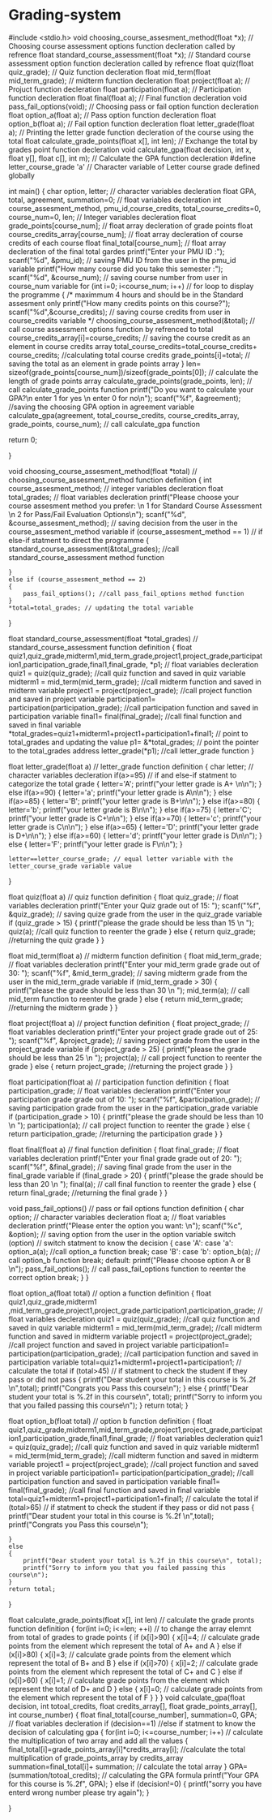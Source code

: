# Grading-system
#include <stdio.h>
void choosing_course_assesment_method(float *x); // Choosing course assessment options function decleration called by refrence 
float standard_course_assessment(float *x); // Standard course assessment option function decleration called by refrence 
float quiz(float quiz_grade); // Quiz function decleration 
float mid_term(float mid_term_grade); // midterm function decleration 
float project(float a); // Projuct function decleration 
float participation(float a); // Participation function decleration 
float final(float a); // Final function decleration 
void pass_fail_options(void); // Choosing pass or fail option function decleration 
float option_a(float a); // Pass option function decleration 
float option_b(float a); // Fail option function decleration 
float letter_grade(float a);  // Printing the letter grade function decleration of the course using the total 
float calculate_grade_points(float x[], int len); // Exchange the total by grades point function decleration 
void calculate_gpa(float decision, int x, float y[], float c[], int m); // Calculate the GPA function decleration 
#define letter_course_grade 'a' // Character variable of Letter course grade defined globally 

int main()
{
    char option, letter; // character variables decleration
    float GPA, total, agreement, summation=0; // float variables decleration
    int course_assesment_method, pmu_id,course_credits, total_course_credits=0, course_num=0, len; // Integer variables decleration
    float grade_points[course_num]; // float array decleration of grade points
    float course_credits_array[course_num]; // float array decleration of course credits of each course
    float final_total[course_num]; // float array decleration of the final total gardes
    printf("Enter your PMU ID :"); 
    scanf("%d", &pmu_id); // saving PMU ID from the user in the pmu_id variable
    printf("How many course did you take this semester :");
    scanf("%d", &course_num); // saving course number from user in course_num variable
    for (int i=0; i<course_num; i++) // for loop to display the programme 
    {
        /* maximmum 4 hours and should be in the Standard assesment only 
        printf("How many credits points on this course?");
        scanf("%d",&course_credits); // saving course credits from user in course_credits variable
        */
        choosing_course_assesment_method(&total); // call course assessment options function by refrenced to total
        course_credits_array[i]=course_credits; // saving the course credit as an element in course credits array
        total_course_credits=total_course_credits+ course_credits; //calculating total course credits
        grade_points[i]=total; // saving the total as an element in grade points array
    }
    len= sizeof(grade_points[course_num])/sizeof(grade_points[0]); // calculate the length of grade points array 
    calculate_grade_points(grade_points, len); // call calculate_grade_points function
    printf("Do you want to calculate your GPA?\n enter 1 for yes \n enter 0 for no\n");
    scanf("%f", &agreement); //saving the choosing GPA option in agreement variable
    calculate_gpa(agreement, total_course_credits, course_credits_array, grade_points, course_num); // call calculate_gpa function

return 0;
    
}

void choosing_course_assesment_method(float *total) // choosing_course_assesment_method function definition 
{
    int course_assesment_method; // integer variables decleration
    float total_grades; // float variables decleration
    printf("Please choose your course assesment method you prefer: \n 1 for Standard Course Assessment \n 2 for Pass/Fail Evaluation Options\n");
    scanf("%d", &course_assesment_method); // saving decision from the user in the course_assesment_method variable
    if (course_assesment_method == 1) // if else-if statment to direct the programme 
    {
        standard_course_assessment(&total_grades); //call standard_course_assessment method function 
        
    }
    else if (course_assesment_method == 2) 
    {
        pass_fail_options(); //call pass_fail_options method function 
    }
    *total=total_grades; // updating the total variable
}

float standard_course_assessment(float *total_grades) // standard_course_assessment function definition 
{
    float quiz1,quiz_grade,midterm1,mid_term_grade,project1,project_grade,participation1,participation_grade,final1,final_grade, *p1; // float variables decleration
    quiz1 = quiz(quiz_grade); //call quiz function and saved in quiz variable
    midterm1 = mid_term(mid_term_grade); //call midterm function and saved in midterm variable
    project1 = project(project_grade); //call project function and saved in project variable
    participation1= participation(participation_grade); //call participation function and saved in participation variable
    final1= final(final_grade); //call final function and saved in final variable
    *total_grades=quiz1+midterm1+project1+participation1+final1; // point to total_grades and updating the value
    p1= &*total_grades; // point the pointer to the total_grades address
    letter_grade(*p1); //call letter_grade function 
}

float letter_grade(float a) // letter_grade function definition 
{
    char letter; // character variables decleration
    if(a>=95) // if and else-if statment to categorize the total grade 
    {
        letter='A';
        printf("your letter grade is A+ \n\n");
    }
    else if(a>=90)
    {
        letter='a';
        printf("your letter grade is A\n\n");
    }
    else if(a>=85)
    {
        letter='B';
        printf("your letter grade is B+\n\n");
    }
    else if(a>=80)
    {
        letter='b';
        printf("your letter grade is B\n\n");
    }
    else if(a>=75)
    {
        letter='C';
        printf("your letter grade is C+\n\n");
    }
    else if(a>=70)
    {
        letter='c';
        printf("your letter grade is C\n\n");
    }
    else if(a>=65)
    {
        letter='D';
        printf("your letter grade is D+\n\n");
    }
    else if(a>=60)
    {
        letter='d';
        printf("your letter grade is D\n\n");
    }
    else 
    {
        letter='F';
        printf("your letter grade is F\n\n");
    }
    
    letter==letter_course_grade; // equal letter variable with the letter_course_grade variable value
}

float quiz(float a) // quiz function definition 
{
    float quiz_grade; // float variables decleration
    printf("Enter your Quiz grade out of 15: ");
    scanf("%f", &quiz_grade);  // saving quize grade from the user in the quiz_grade variable
    if (quiz_grade > 15)
    {
        printf("please the grade should be less than 15 \n ");
        quiz(a); //call quiz function to reenter the grade 
    }
    else 
    {
      return quiz_grade; //returning the quiz grade 
    }
}

float mid_term(float a) // midterm function definition 
{
    float mid_term_grade; // float variables decleration
    printf("Enter your mid_term grade grade out of 30: ");
    scanf("%f", &mid_term_grade); // saving midterm grade from the user in the mid_term_grade variable
        if (mid_term_grade > 30)
        {
            printf("please the grade should be less than 30 \n ");
            mid_term(a); // call mid_term function to reenter the grade 
        }
        else 
        {
          return mid_term_grade; //returning the midterm grade 
        }
}

float project(float a) // project function definition 
{
    float project_grade; // float variables decleration
    printf("Enter your project grade grade out of 25: ");
    scanf("%f", &project_grade); // saving project grade from the user in the project_grade variable
        if (project_grade > 25)
        {
            printf("please the grade should be less than 25 \n ");
            project(a); // call project function to reenter the grade 
        }
        else 
        {
          return project_grade;  //returning the project grade 
        }
}

float participation(float a) // participation function definition 
{
    float participation_grade; // float variables decleration
    printf("Enter your participation grade grade out of 10: ");
    scanf("%f", &participation_grade); // saving participation grade from the user in the participation_grade variable
        if (participation_grade > 10)
        {
            printf("please the grade should be less than 10 \n ");
            participation(a);  // call project function to reenter the grade 
        }
        else 
        {
          return participation_grade; //returning the participation grade 
        }
}

float final(float a) // final function definition 
{
    float final_grade; // float variables decleration
    printf("Enter your final grade grade out of 20: ");
    scanf("%f", &final_grade); // saving final grade from the user in the final_grade variable
        if (final_grade > 20)
        {
            printf("please the grade should be less than 20 \n ");
            final(a); // call final function to reenter the grade 
        }
        else 
        {
          return final_grade; //returning the final grade 
        }
}

void pass_fail_options() // pass or fail options function definition 
{
    char option; // character variables decleration
    float a; // float variables decleration
    printf("Please enter the option you want: \n");
    scanf("%c", &option); // saving option from the user in the option variable
    switch (option) // switch statment to know the decision 
    {
        case 'A':
        case 'a':
            option_a(a); //call option_a function 
            break;
        case 'B':
        case 'b':
            option_b(a); // call option_b function
            break;
        default:
            printf("Please choose option A or B \n");
            pass_fail_options(); // call pass_fail_options function to reenter the correct option
            break;
    }
}
 
float option_a(float total) // option a function definition
{
    float quiz1,quiz_grade,midterm1 ,mid_term_grade,project1,project_grade,participation1,participation_grade; // float variables decleration
    quiz1 = quiz(quiz_grade); //call quiz function and saved in quiz variable
    midterm1 = mid_term(mid_term_grade); //call midterm function and saved in midterm variable
    project1 = project(project_grade); //call project function and saved in project variable
    participation1= participation(participation_grade); //call participation function and saved in participation variable
    total=quiz1+midterm1+project1+participation1; // calculate the total
    if (total>45) // if statment to check the student if they pass or did not pass
    {
        printf("Dear student your total in this course is %.2f \n",total);
        printf("Congrats you Pass this course\n");
    }
    else 
    {
        printf("Dear student your total is %.2f in this course\n", total);
        printf("Sorry to inform you that you failed passing this course\n");
    }
    return total;
}

float option_b(float total) // option b function definition
{
    float quiz1,quiz_grade,midterm1,mid_term_grade,project1,project_grade,participation1,participation_grade,final1,final_grade; // float variables decleration
    quiz1 = quiz(quiz_grade); //call quiz function and saved in quiz variable
    midterm1 = mid_term(mid_term_grade); //call midterm function and saved in midterm variable
    project1 = project(project_grade); //call project function and saved in project variable
    participation1= participation(participation_grade); //call participation function and saved in participation variable
    final1= final(final_grade); //call final function and saved in final variable
    total=quiz1+midterm1+project1+participation1+final1; // calculate the total
    if (total>65) // if statment to check the student if they pass or did not pass
    {
        printf("Dear student your total in this course is %.2f \n",total);
        printf("Congrats you Pass this course\n");
        
    }
    else 
    {
        printf("Dear student your total is %.2f in this course\n", total);
        printf("Sorry to inform you that you failed passing this course\n");
    }
    return total;
}

float calculate_grade_points(float x[], int len) // calculate the grade pronts function definition
{
    for(int i=0; i<=len; ++i) // to change the array elemnt from total of grades to grade points 
        {
            if (x[i]>90)
            {
                x[i]=4; // calculate grade points from the element which represent the total of A+ and A
            }
            else if (x[i]>80)
            {
                x[i]=3; // calculate grade points from the element which represent the total of B+ and B
            }
            else if (x[i]>70)
            {
                x[i]=2; // calculate grade points from the element which represent the total of C+ and C
            }
            else if (x[i]>60)
            {
                x[i]=1; // calculate grade points from the element which represent the total of D+ and D
            }
            else 
            {
                x[i]=0; // calculate grade points from the element which represent the total of F
            }
    }
}
void calculate_gpa(float decision, int totoal_credits, float credits_array[], float grade_points_array[], int course_number)
{
    float final_total[course_number], summation=0, GPA; // float variables decleration
    if (decision==1) //else if statment to know the decision of calculating gpa
    {
        for(int i=0; i<=course_number; i++) // calculate the multiplication of two array and add all the values
            {
                final_total[i]=grade_points_array[i]*credits_array[i]; //calculate the total multiplication of grade_points_array by credits_array
                summation=final_total[i]+ summation; // calculate the total array
            }
        GPA= (summation/totoal_credits); // calculating the GPA formula 
        printf("Your GPA for this course is %.2f", GPA);
    }
    else if (decision!=0)
    {
        printf("sorry you have enterd wrong number please try again");
    }

}







